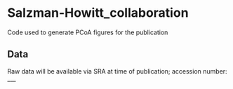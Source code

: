 # Salzman-Howitt_collaboration
Code used to generate PCoA figures for the publication

## Data
Raw data will be available via SRA at time of publication; accession number: ___
